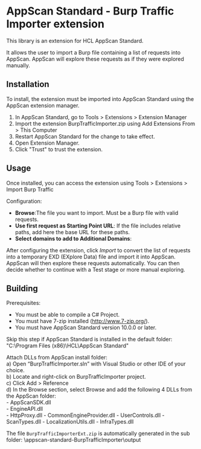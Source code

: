 # AppScan Standard - Burp Traffic Importer extension

This library is an extension for HCL AppScan Standard.

It allows the user to import a Burp file containing a list of requests into AppScan. AppScan will explore these requests as if they were explored manually.

## Installation

To install, the extension must be imported into AppScan Standard using the AppScan extension manager.

1. In AppScan Standard, go to Tools > Extensions > Extension Manager
1. Import the extension BurpTrafficImporter.zip using Add Extensions From > This Computer 
1. Restart AppScan Standard for the change to take effect.
1. Open Extension Manager.
1. Click "Trust" to trust the extension.

## Usage

Once installed, you can access the extension using Tools > Extensions > Import Burp Traffic

Configuration:

- **Browse**:The file you want to import. Must be a Burp file with valid requests.
- **Use first request as Starting Point URL**: If the file includes relative paths, add here the base URL for these paths.
- **Select domains to add to Additional Domains**: 

After configuring the extension, click *Import* to convert the list of requests into a temporary EXD (EXplore Data) file and import it into AppScan. AppScan will then explore these requests automatically. You can then decide whether to continue with a Test stage or more manual exploring.

## Building

Prerequisites:
- You must be able to compile a C# Project.
- You must have 7-zip installed (http://www.7-zip.org/).
- You must have AppScan Standard version 10.0.0 or later.


Skip this step if AppScan Standard is installed in the default folder:
"C:\Program Files (x86)\HCL\AppScan Standard\"

Attach DLLs from AppScan install folder:  
	a) Open “BurpTrafficImporter.sln” with Visual Studio or other IDE of your choice.  
	b) Locate and right-click on BurpTrafficImporter project.  
	c) Click Add > Reference  
	d) In the Browse section, select Browse and add the following 4 DLLs from the AppScan folder:     
	- AppScanSDK.dll  
	- EngineAPI.dll  
	- HttpProxy.dll
	- CommonEngineProvider.dll
	- UserControls.dll
	- ScanTypes.dll
	- LocalizationUtils.dll
	- InfraTypes.dll


The file `BurpTrafficImporterExt.zip` is automatically generated in the sub folder: \appscan-standard-BurpTrafficImporter\output 